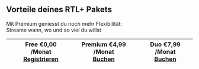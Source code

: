 ## Vorteile deines RTL+ Pakets
Mit Premium geniesst du noch mehr Flexibilität:<br>
Streame wann, wo und so viel du willst

| | Free €0,00 /Monat<br> [Registrieren](https://my.tvnow.de/buchen/initial) | Premium €4,99 /Monat<br> [Buchen](https://my.tvnow.de/buchen/bezahlen)  | Duo €7,99 /Monat<br> [Buchen](https://my.tvnow.de/buchen/bezahlen) |
| ------ | ------ | ------ | ------ |
